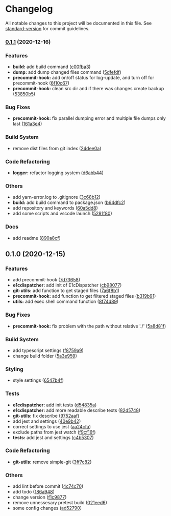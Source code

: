 # Changelog

All notable changes to this project will be documented in this file. See [standard-version](https://github.com/conventional-changelog/standard-version) for commit guidelines.

### [0.1.1](https://github.com/cinex-ru/e1c-repo-tools/compare/v0.1.0...v0.1.1) (2020-12-16)


### Features

* **build:** add build command ([c00fba3](https://github.com/cinex-ru/e1c-repo-tools/commit/c00fba37b67966fbc2e1886e8388ff06ed38dacf))
* **dump:** add dump changed files command ([5dfefdf](https://github.com/cinex-ru/e1c-repo-tools/commit/5dfefdfc6cf03eed801af9617dfbf899c1c7d5dd))
* **precommit-hook:** add on/off status for log-update, and turn off for precommit-hook ([6f10c67](https://github.com/cinex-ru/e1c-repo-tools/commit/6f10c67e42e9ed3d8e3bd69cdecc3b12ad0b400b))
* **precommit-hook:** clean src dir and if there was changes create backup ([53850b5](https://github.com/cinex-ru/e1c-repo-tools/commit/53850b5af48eebe02d4afbc9a87cd17c6d718946))


### Bug Fixes

* **precommit-hook:** fix parallel dumping error and multiple file dumps only last ([161a3e4](https://github.com/cinex-ru/e1c-repo-tools/commit/161a3e4cc2bdddafe95628d9a06afc92b30d5fb5))


### Build System

* remove dist files from git index ([24dee0a](https://github.com/cinex-ru/e1c-repo-tools/commit/24dee0a8d00ff842f03a7d49e29a2fd259995f5d))


### Code Refactoring

* **logger:** refactor logging system ([d6abb44](https://github.com/cinex-ru/e1c-repo-tools/commit/d6abb444e416c2248d3398befc5443ac27300227))


### Others

* add yarn-error.log to .gitignore ([3c68b12](https://github.com/cinex-ru/e1c-repo-tools/commit/3c68b1228b9d99d2f0b15eef1646746fe4dd5ef4))
* **build:** add build command to package.json ([b64dfc2](https://github.com/cinex-ru/e1c-repo-tools/commit/b64dfc207f0107b017a91a38c31d3c895ae737cb))
* add repository and keywords ([60a5dd8](https://github.com/cinex-ru/e1c-repo-tools/commit/60a5dd8a536681617a5014004af0ad5c398f99aa))
* add some scripts and vscode launch ([5281f80](https://github.com/cinex-ru/e1c-repo-tools/commit/5281f80e8d96211164519929cc886348c9ef4215))


### Docs

* add readme ([890a8cf](https://github.com/cinex-ru/e1c-repo-tools/commit/890a8cfd7dfaf2bb1b46970fd94634234af5609c))

## 0.1.0 (2020-12-15)


### Features

* add precommit-hook ([7d73658](https://github.com/cinex-ru/e1c-repo-tools/commit/7d73658ef88d40c14ee6dd80e4592c2ea8c3e5b3))
* **e1cdispatcher:** add init of E1cDispatcher ([cb98077](https://github.com/cinex-ru/e1c-repo-tools/commit/cb98077f3051627f11fd5925b39eabfffee59f4d))
* **git-utils:** add function to get staged files ([7a6f8b1](https://github.com/cinex-ru/e1c-repo-tools/commit/7a6f8b166375b6eae4ffb1278460c205e57c03bd))
* **precommit-hook:** add function to get filtered staged files ([b319b91](https://github.com/cinex-ru/e1c-repo-tools/commit/b319b917782c1c0b2a991431e62dba243d5a642b))
* **utils:** add exec shell command function ([8f74d89](https://github.com/cinex-ru/e1c-repo-tools/commit/8f74d89d225d01e8c5ed2c587ba14f8006f83bcc))


### Bug Fixes

* **precommit-hook:** fix problem with the path without relative './' ([5a8d81f](https://github.com/cinex-ru/e1c-repo-tools/commit/5a8d81fcf5a89651fef3b656a15d84422cae3e49))


### Build System

* add typescript settings ([f8759a9](https://github.com/cinex-ru/e1c-repo-tools/commit/f8759a94f2a3fbfb5eb39aaeba4f4a7d4944473d))
* change build folder ([5a3e959](https://github.com/cinex-ru/e1c-repo-tools/commit/5a3e959fc5e86521118b114a52a81cec8cf50e75))


### Styling

* style settings ([6547b4f](https://github.com/cinex-ru/e1c-repo-tools/commit/6547b4f528c7be15b8118e9338afab8ce686e841))


### Tests

* **e1cdispatcher:** add init tests ([d54835a](https://github.com/cinex-ru/e1c-repo-tools/commit/d54835add8612f32245046a1adc3814ed4d44f73))
* **e1cdispatcher:** add more readable describe texts ([82d5748](https://github.com/cinex-ru/e1c-repo-tools/commit/82d5748ded1963755e5f28989b7becb2a42f8057))
* **git-utils:** fix describe ([9752aaf](https://github.com/cinex-ru/e1c-repo-tools/commit/9752aaf271dfe8ef744995ae1179b7fa0507146b))
* add jest and settings ([40e9b42](https://github.com/cinex-ru/e1c-repo-tools/commit/40e9b4233abec44a556eda8cbd69612c9b5b7f31))
* correct settings to use jest ([aa24cfa](https://github.com/cinex-ru/e1c-repo-tools/commit/aa24cfa739cbaa91b81e58675fd161d3b135476a))
* exclude paths from jest watch ([f9cf16f](https://github.com/cinex-ru/e1c-repo-tools/commit/f9cf16fec34d2917d6064826274a4870086722f8))
* **tests:** add jest and settings ([c4b5307](https://github.com/cinex-ru/e1c-repo-tools/commit/c4b5307ea4d32f1b0856e443fdd42d34e820da48))


### Code Refactoring

* **git-utils:** remove simple-git ([3ff7c82](https://github.com/cinex-ru/e1c-repo-tools/commit/3ff7c82b18b6b3e92a6fb6436311c18d57c064e3))


### Others

* add lint before commit ([4c74c70](https://github.com/cinex-ru/e1c-repo-tools/commit/4c74c70c5ca9bc0468ba70144e946402b7b30b56))
* add todo ([186a948](https://github.com/cinex-ru/e1c-repo-tools/commit/186a9481b38585db65216f7070395136f05c8604))
* change version ([f1c9877](https://github.com/cinex-ru/e1c-repo-tools/commit/f1c9877fc65da7d2fd6aad784e1913521bfe1ab9))
* remove unnessesary pretest build ([021eed6](https://github.com/cinex-ru/e1c-repo-tools/commit/021eed6ca954bddeca87b2704b5013cdcd5f1034))
* some config changes ([ad52790](https://github.com/cinex-ru/e1c-repo-tools/commit/ad52790108f7198e37c1b17762445ea39ce75798))

